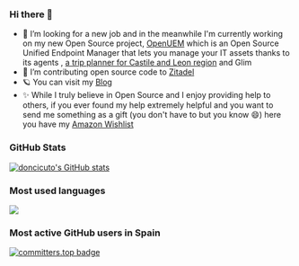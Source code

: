 ### Hi there 👋

<!--
**doncicuto/doncicuto** is a ✨ _special_ ✨ repository because its `README.md` (this file) appears on your GitHub profile.

Here are some ideas to get you started:

- 🔭 I’m currently working on ...
- 🌱 I’m currently learning ...
- 👯 I’m looking to collaborate on ...
- 🤔 I’m looking for help with ...
- 💬 Ask me about ...
- 📫 How to reach me: ...
- 😄 Pronouns: ...
- ⚡ Fun fact: ...
-->

- 🔭 I’m looking for a new job and in the meanwhile I'm currently working on my new Open Source project, [OpenUEM](https://openuem.eu) which is an Open Source Unified Endpoint Manager that lets you manage your IT assets thanks to its agents , [a trip planner for Castile and Leon region](https://cyl.comovoy.eu) and Glim
- 👯 I’m contributing open source code to [Zitadel](https://github.com/zitadel/zitadel)
- 🪐 You can visit my [Blog](https://blog.arrakis.ovh/)
- ✨ While I truly believe in Open Source and I enjoy providing help to others, if you ever found my help extremely helpful and you want to send me something as a gift (you don't have to but you know :smile:) here you have my [Amazon Wishlist ](https://www.amazon.es/hz/wishlist/ls/34678YVFGIAX5?ref_=wl_share)
 
<!--[![doncicuto's GitHub | Stats](https://stats.quira.sh/doncicuto/github?theme=dark)](https://quira.sh?utm_source=widgets&utm_campaign=doncicuto)-->
### GitHub Stats
[![doncicuto's GitHub stats](https://github-readme-stats.vercel.app/api?username=doncicuto&theme=dark)](https://github.com/doncicuto/github-readme-stats)

### Most used languages
<img src="https://github-readme-stats.vercel.app/api/top-langs?username=doncicuto&layout=compact&theme=dark"/>

### Most active GitHub users in Spain
[![committers.top badge](https://user-badge.committers.top/spain_public/doncicuto.svg)](https://user-badge.committers.top/spain_public/doncicuto)
